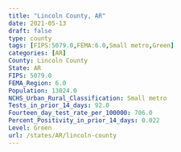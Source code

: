 ```yaml
---
title: "Lincoln County, AR"
date: 2021-05-13
draft: false
type: county
tags: [FIPS:5079.0,FEMA:6.0,Small metro,Green]
categories: [AR]
County: Lincoln County
State: AR
FIPS: 5079.0
FEMA_Region: 6.0
Population: 13024.0
NCHS_Urban_Rural_Classification: Small metro
Tests_in_prior_14_days: 92.0
Fourteen_day_test_rate_per_100000: 706.0
Percent_Positivity_in_prior_14_days: 0.022
Level: Green
url: /states/AR/lincoln-county
---
```



